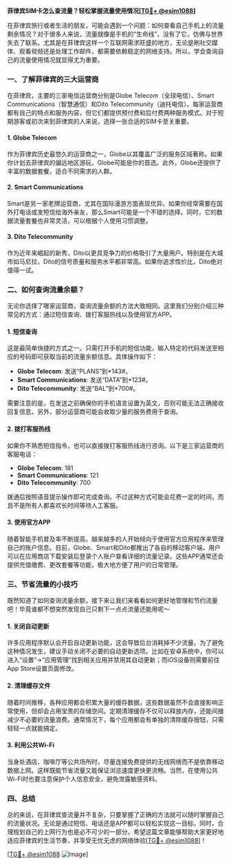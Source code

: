 **菲律宾SIM卡怎么查流量？轻松掌握流量使用情况[[TG💪+ @esim1088](https://t.me/s/esim1088)]**

在菲律宾旅行或者生活的朋友，可能会遇到一个问题：如何查看自己手机上的流量剩余情况？对于很多人来说，流量就像是手机的“生命线”，没有了它，仿佛与世界失去了联系。尤其是在菲律宾这样一个互联网需求旺盛的地方，无论是刷社交媒体、观看视频还是处理工作邮件，都需要依赖稳定的网络支持。所以，学会查询自己的流量使用情况就显得尤为重要。

### 一、了解菲律宾的三大运营商

在菲律宾，主要的三家电信运营商分别是Globe Telecom（全球电信）、Smart Communications（智慧通信）和Dito Telecommunity（迪托电信）。每家运营商都有自己的特点和服务内容，但它们都提供预付费和后付费两种服务模式。对于短期游客或初次来到菲律宾的人来说，选择一张合适的SIM卡至关重要。

#### 1. Globe Telecom
作为菲律宾历史最悠久的运营商之一，Globe以其覆盖广泛的服务区域著称。如果你计划去菲律宾的偏远地区游玩，Globe可能是你的首选。此外，Globe还提供了丰富的数据套餐，适合不同需求的人群。

#### 2. Smart Communications
Smart是另一家老牌运营商，尤其在国际漫游方面表现优异。如果你经常需要在国外打电话或发短信给海外亲友，那么Smart可能是一个不错的选择。同时，它的数据流量套餐也非常灵活，可以根据个人使用习惯调整。

#### 3. Dito Telecommunity
作为近年来崛起的新秀，Dito以更具竞争力的价格吸引了大量用户。特别是在大城市如马尼拉，Dito的信号质量和服务水平都非常高。如果你追求性价比，Dito绝对值得一试。

### 二、如何查询流量余额？

无论你选择了哪家运营商，查询流量余额的方法大致相同。这里我们分别介绍三种常见的方式：通过短信查询、拨打客服热线以及使用官方APP。

#### 1. 短信查询
这是最简单快捷的方式之一。只需打开手机的短信功能，输入特定的代码发送至相应的号码即可获取当前的流量余额信息。具体操作如下：

- **Globe Telecom**: 发送“PLANS”到*143#。
- **Smart Communications**: 发送“DATA”到*123#。
- **Dito Telecommunity**: 发送“BAL”到*700#。

需要注意的是，在发送之前确保你的手机语言设置为英文，否则可能无法正确接收回复信息。另外，部分运营商可能会收取少量的服务费用于查询。

#### 2. 拨打客服热线
如果你不熟悉短信指令，也可以直接拨打客服热线进行咨询。以下是三家运营商的客服电话：

- **Globe Telecom**: 181
- **Smart Communications**: 121
- **Dito Telecommunity**: 700

拨通后按照语音提示操作即可完成查询。不过这种方式可能会花费一定的时间，而且不是所有人都喜欢长时间等待人工客服。

#### 3. 使用官方APP
随着智能手机普及率不断提高，越来越多的人开始倾向于使用官方应用程序来管理自己的账户信息。目前，Globe、Smart和Dito都推出了各自的移动客户端，用户可以在应用商店下载安装后登录个人账户查看详细的流量记录。这些APP通常还会提供充值缴费、更改套餐等功能，极大地方便了用户的日常管理。

### 三、节省流量的小技巧

既然知道了如何查询流量余额，接下来让我们来看看如何更好地管理和节约流量吧！毕竟谁都不想突然发现自己只剩下一点点流量还能用呢～

#### 1. 关闭自动更新
许多应用程序默认会开启自动更新功能，这会导致后台消耗掉不少流量。为了避免这种情况发生，建议手动关闭不必要的自动更新选项。比如在安卓系统中，你可以进入“设置”->“应用管理”找到相关应用并禁用其自动更新；而iOS设备则需要前往App Store设置页面修改。

#### 2. 清理缓存文件
随着时间推移，各种应用都会积累大量的缓存数据，这些数据虽然不会直接影响正常使用，但却会占用宝贵的存储空间。定期清理缓存不仅可以释放内存，还能间接减少不必要的流量浪费。通常情况下，每个应用都会有单独的清除缓存按钮，只需轻轻一点就能搞定。

#### 3. 利用公共Wi-Fi
当身处酒店、咖啡厅等公共场所时，尽量连接免费提供的无线网络而不是依靠移动数据上网。这样既能节省流量又能保证浏览速度更快更流畅。当然，在使用公共Wi-Fi时也要注意保护个人信息安全，避免泄露敏感资料。

### 四、总结

总的来说，在菲律宾查流量并不复杂，只要掌握了正确的方法就可以随时掌握自己的流量状况。无论是通过短信、电话还是APP都可以轻松实现这一目标。同时，合理规划自己的上网行为也是必不可少的一部分。希望这篇文章能够帮助大家更好地适应菲律宾的生活节奏，并享受无忧无虑的网络体验[[TG💪+ @esim1088](https://t.me/s/esim1088)]！

[[TG💪+ @esim1088](https://t.me/s/esim1088) ![Image](https://i.postimg.cc/4NQfJmqS/Snipaste-2025-05-13-00-14-12.png)]